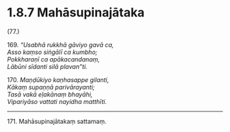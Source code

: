 # 1.8.7 Mahāsupinajātaka

(77.)

169\. _“Usabhā rukkhā gāviyo gavā ca,_  
_Asso kaṃso siṅgālī ca kumbho;_  
_Pokkharaṇī ca apākacandanaṃ,_  
_Lābūni sīdanti silā plavan”ti._  

170\. _Maṇḍūkiyo kaṇhasappe gilanti,_  
_Kākaṃ supaṇṇā parivārayanti;_  
_Tasā vakā eḷakānaṃ bhayāhi,_  
_Vipariyāso vattati nayidha matthīti._  

---

171\. Mahāsupinajātakaṃ sattamaṃ.
